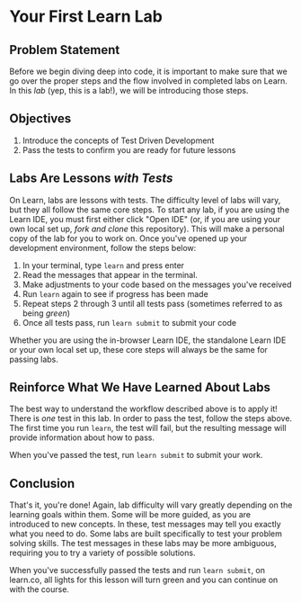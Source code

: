 # Your First Learn Lab

## Problem Statement

Before we begin diving deep into code, it is important to make sure that we go
over the proper steps and the flow involved in completed labs on Learn. In this
_lab_ (yep, this is a lab!), we will be introducing those steps.

## Objectives

1. Introduce the concepts of Test Driven Development
2. Pass the tests to confirm you are ready for future lessons

## Labs Are Lessons _with Tests_

On Learn, labs are lessons with tests. The difficulty level of labs will vary,
but they all follow the same core steps. To start any lab, if you are using the
Learn IDE, you must first either click "Open IDE" (or, if you are using your own
local set up, _fork and clone_ this repository).  This will make a personal copy
of the lab for you to work on. Once you've opened up your development
environment, follow the steps below:

1. In your terminal, type `learn` and press enter
2. Read the messages that appear in the terminal.
3. Make adjustments to your code based on the messages you've received
4. Run `learn` again to see if progress has been made
5. Repeat steps 2 through 3 until all tests pass (sometimes referred to as being _green_)
6. Once all tests pass, run `learn submit` to submit your code

Whether you are using the in-browser Learn IDE, the standalone Learn IDE or your
own local set up, these core steps will always be the same for passing labs.

## Reinforce What We Have Learned About Labs

The best way to understand the workflow described above is to apply it! There is
_one_ test in this lab.  In order to pass the test, follow the steps above. The
first time you run `learn`, the test will fail, but the resulting message will
provide information about how to pass.

When you've passed the test, run `learn submit` to submit your work.

## Conclusion

That's it, you're done! Again, lab difficulty will vary greatly depending on the
learning goals within them. Some will be more guided, as you are introduced to
new concepts. In these, test messages may tell you exactly what you need to do.
Some labs are built specifically to test your problem solving skills.  The test
messages in these labs may be more ambiguous, requiring you to try a variety of
possible solutions.

When you've successfully passed the tests and run `learn submit`, on learn.co,
all lights for this lesson will turn green and you can continue on with the
course.
